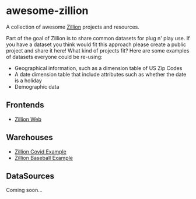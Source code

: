 # awesome-zillion
A collection of awesome [Zillion](https://github.com/totalhack/zillion/) projects and resources.

Part of the goal of Zillion is to share common datasets for plug n' play use. If you have a dataset
you think would fit this approach please create a public project and share it here! What kind of projects
fit? Here are some examples of datasets everyone could be re-using:

* Geographical information, such as a dimension table of US Zip Codes
* A date dimension table that include attributes such as whether the date is a holiday
* Demographic data

## Frontends

* [Zillion Web](https://github.com/totalhack/zillion-web)

## Warehouses

* [Zillion Covid Example](https://github.com/totalhack/zillion-covid-19)
* [Zillion Baseball Example](https://github.com/totalhack/zillion-baseball)

## DataSources

Coming soon...
